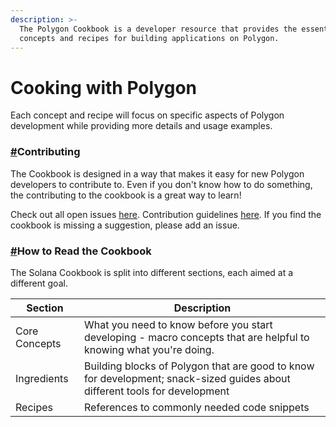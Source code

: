 ```yaml
---
description: >-
  The Polygon Cookbook is a developer resource that provides the essential
  concepts and recipes for building applications on Polygon.
---
```


# Cooking with Polygon

Each concept and recipe will focus on specific aspects of Polygon development while providing more details and usage examples.

### [#](https://solanacookbook.com/#contributing)Contributing <a href="#contributing" id="contributing"></a>

The Cookbook is designed in a way that makes it easy for new Polygon developers to contribute to. Even if you don't know how to do something, the contributing to the cookbook is a great way to learn!

Check out all open issues [here](https://github.com/Polygon-Academy/Polygon-Cookbook/issues). Contribution guidelines [here](https://github.com/Polygon-Academy/Polygon-Cookbook/pulls). If you find the cookbook is missing a suggestion, please add an issue.

### [#](https://solanacookbook.com/#how-to-read-the-cookbook)How to Read the Cookbook <a href="#how-to-read-the-cookbook" id="how-to-read-the-cookbook"></a>

The Solana Cookbook is split into different sections, each aimed at a different goal.

| Section       | Description                                                                                                                |
| ------------- | -------------------------------------------------------------------------------------------------------------------------- |
| Core Concepts | What you need to know before you start developing - macro concepts that are helpful to knowing what you're doing.          |
| Ingredients   | Building blocks of Polygon that are good to know for development; snack-sized guides about different tools for development |
| Recipes       | References to commonly needed code snippets                                                                                |
